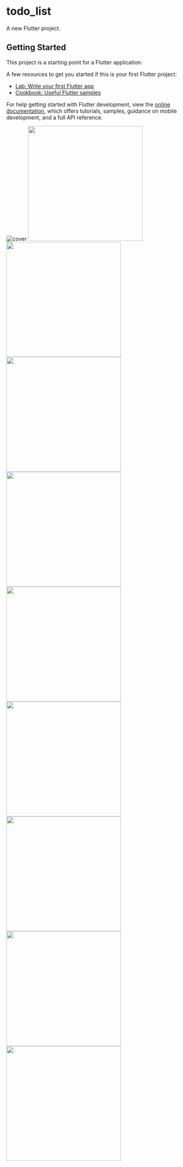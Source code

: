 # todo_list

A new Flutter project.

## Getting Started

This project is a starting point for a Flutter application.

A few resources to get you started if this is your first Flutter project:

- [Lab: Write your first Flutter app](https://docs.flutter.dev/get-started/codelab)
- [Cookbook: Useful Flutter samples](https://docs.flutter.dev/cookbook)

For help getting started with Flutter development, view the
[online documentation](https://docs.flutter.dev/), which offers tutorials,
samples, guidance on mobile development, and a full API reference.

![cover](https://user-images.githubusercontent.com/66214035/197785867-b06b1fdc-a046-4338-87b1-4cb19c1460f6.png )
<img src='https://user-images.githubusercontent.com/66214035/197786334-255dc4c4-0e46-488d-8a5f-579f6254c9c5.png' width='300'>
<img src='https://user-images.githubusercontent.com/66214035/197786536-7a1c0507-e3a9-49d1-83c6-1790874b9e9c.png' width='300'>
<img src='https://user-images.githubusercontent.com/66214035/197786544-6b144db6-e34a-4d91-af1e-2499acea88ce.png' width='300'>
<img src='https://user-images.githubusercontent.com/66214035/197786555-177d57d0-f0b7-45e7-add2-d01c984f5ada.png' width='300'>
<img src='https://user-images.githubusercontent.com/66214035/197786581-82bc3231-44e5-4ca1-b814-b7891351d0df.png' width='300'>
<img src='https://user-images.githubusercontent.com/66214035/197786603-34f85122-06f2-4a12-9e78-8c9c7c61d2e3.png' width='300'>
<img src='https://user-images.githubusercontent.com/66214035/197786631-e7626ab7-960d-43f6-becd-2f657f36af6e.png' width='300'>
<img src='https://user-images.githubusercontent.com/66214035/197786642-46b34efb-73f6-4f9f-be70-34298da8f8ac.png' width='300'>
<img src='https://user-images.githubusercontent.com/66214035/197786656-b1c46626-1435-49c6-9ea6-d169da91d41a.png' width='300'>
